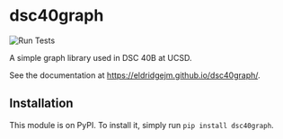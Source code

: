 dsc40graph
==========

![Run Tests](https://github.com/eldridgejm/dsc40graph/workflows/Run%20Tests/badge.svg)

A simple graph library used in DSC 40B at UCSD.

See the documentation at  https://eldridgejm.github.io/dsc40graph/.

## Installation

This module is on PyPI. To install it, simply run `pip install dsc40graph`.

